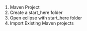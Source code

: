 1. Maven Project
2. Create a start_here folder
3. Open eclipse with start_here folder
4. Import Existing Maven projects